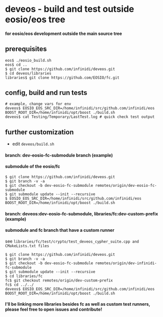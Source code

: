 # deveos - build and test outside eosio/eos tree
#### for eosio/eos development outside the main source tree

## prerequisites
```
eos$ ./eosio_build.sh 
eos$ cd ..
$ git clone https://github.com/infinidi/deveos.git 
$ cd deveos/libraries
libraries$ git clone https://github.com/EOSIO/fc.git
```

## config, build and run tests
```
# example, change vars for env
deveos$ EOSIO_EOS_SRC_DIR=/home/infinidi/src/github.com/infinidi/eos BOOST_ROOT_DIR=/home/infinidi/opt/boost ./build.sh
deveos$ cat Testing/Temporary/LastTest.log # quick check test output 
```

## further customization
* edit ```deveos/build.sh```

#### branch: dev-eosio-fc-submodule branch (example)
#### submodule of the eosio/fc
```
$ git clone https://github.com/infinidi/deveos.git
$ git branch -v -a
$ git checkout -b dev-eosio-fc-submodule remotes/origin/dev-eosio-fc-submodule
$ git submodule update --init --recursive
$ EOSIO_EOS_SRC_DIR=/home/infinidi/src/github.com/infinidi/eos BOOST_ROOT_DIR=/home/infinidi/opt/boost ./build.sh
```

#### branch: deveos:dev-eosio-fc-submodule, libraries/fc:dev-custom-prefix (example)
#### submodule and fc branch that have a custom runner
see ```libraries/fc/test/crypto/test_deveos_cypher_suite.cpp and CMakeLists.txt files```
```
$ git clone https://github.com/infinidi/deveos.git
$ git branch -v -a
$ git checkout -b dev-eosio-fc-submodule remotes/origin/dev-infinidi-fc-submodule
$ git submodule update --init --recursive
$ cd libraries/fc
fc$ git checkout remotes/origin/dev-custom-prefix
fc$ cd ../../
deveos$ EOSIO_EOS_SRC_DIR=/home/infinidi/src/github.com/infinidi/eos BOOST_ROOT_DIR=/home/infinidi/opt/boost ./build.sh
```
#### I'll be linking more libraries besides fc as well as custom test runners, please feel free to open issues and contribute!
